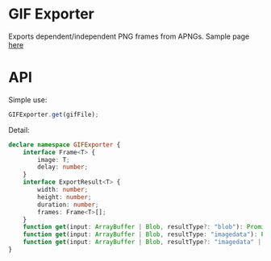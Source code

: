 # GIF Exporter

Exports dependent/independent PNG frames from APNGs. Sample page [here](https://saschanaz.github.io/gif-exporter/)

# API

Simple use:

```ts
GIFExporter.get(gifFile);
```

Detail:

```ts
declare namespace GIFExporter {
    interface Frame<T> {
        image: T;
        delay: number;
    }
    interface ExportResult<T> {
        width: number;
        height: number;
        duration: number;
        frames: Frame<T>[];
    }
    function get(input: ArrayBuffer | Blob, resultType?: "blob"): Promise<ExportResult<Blob>>;
    function get(input: ArrayBuffer | Blob, resultType: "imagedata"): Promise<ExportResult<ImageData>>;
    function get(input: ArrayBuffer | Blob, resultType?: "imagedata" | "blob"): Promise<ExportResult<ImageData | Blob>>;
}
```
